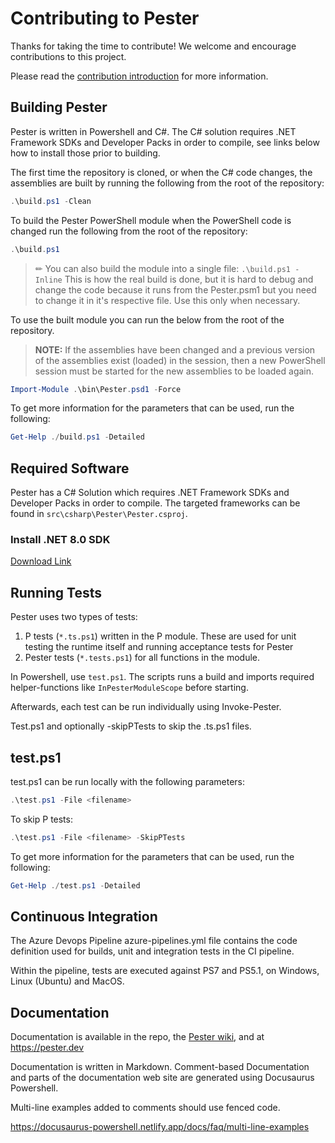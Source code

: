 # Contributing to Pester

Thanks for taking the time to contribute! We welcome and encourage contributions
to this project.

Please read the [contribution introduction](https://pester.dev/docs/contributing/introduction)
for more information.

## Building Pester

Pester is written in Powershell and C#. The C# solution requires .NET
Framework SDKs and Developer Packs in order to compile, see links below
how to install those prior to building.

The first time the repository is cloned, or when the C# code changes, the
assemblies are built by running the following from the root of the
repository:

```powershell
.\build.ps1 -Clean
```

To build the Pester PowerShell module when the PowerShell code is changed
run the following from the root of the repository:

```powershell
.\build.ps1
```

> ✏ You can also build the module into a single file: `.\build.ps1 -Inline`
> This is how the real build is done, but it is hard to debug and change the code because it runs
> from the Pester.psm1 but you need to change it in it's respective file. Use this only when
> necessary.

To use the built module you can run the below from the root of the
repository.

>**NOTE:** If the assemblies have been changed and a previous version of
>the assemblies exist (loaded) in the session, then a new PowerShell session
>must be started for the new assemblies to be loaded again.

```powershell
Import-Module .\bin\Pester.psd1 -Force
```

To get more information for the parameters that can be used, run the following:

```powershell
Get-Help ./build.ps1 -Detailed
```

## Required Software

Pester has a C# Solution which requires .NET Framework SDKs and Developer Packs in order to compile. The targeted frameworks can be found in `src\csharp\Pester\Pester.csproj`.

### Install .NET 8.0 SDK

[Download Link](https://dotnet.microsoft.com/en-us/download/dotnet/8.0)

## Running Tests

Pester uses two types of tests:

1. P tests (`*.ts.ps1`) written in the P module. These are used for unit testing the runtime itself and running acceptance tests for Pester
2. Pester tests (`*.tests.ps1`) for all functions in the module.

In Powershell, use `test.ps1`. The scripts runs a build and imports required helper-functions like `InPesterModuleScope` before starting.

Afterwards, each test can be run individually using Invoke-Pester.

Test.ps1 and optionally -skipPTests to skip the .ts.ps1 files.

## test.ps1

test.ps1 can be run locally with the following parameters:

```powershell
.\test.ps1 -File <filename>
```

To skip P tests:

```powershell
.\test.ps1 -File <filename> -SkipPTests
```

To get more information for the parameters that can be used, run the following:

```powershell
Get-Help ./test.ps1 -Detailed
```

## Continuous Integration

The Azure Devops Pipeline azure-pipelines.yml file contains the code definition used for builds, unit and integration tests in the CI pipeline.

Within the pipeline, tests are executed against PS7 and PS5.1, on Windows, Linux (Ubuntu) and MacOS.

## Documentation

Documentation is available in the repo, the [Pester wiki](https://github.com/pester/Pester/wiki), and at <https://pester.dev>

Documentation is written in Markdown. Comment-based Documentation and parts of the documentation web site are generated using Docusaurus Powershell.

Multi-line examples added to comments should use fenced code.

<https://docusaurus-powershell.netlify.app/docs/faq/multi-line-examples>
